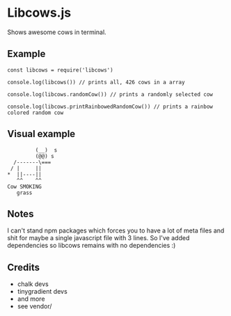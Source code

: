 # Libcows.js

Shows awesome cows in terminal.

## Example

```
const libcows = require('libcows')

console.log(libcows()) // prints all, 426 cows in a array

console.log(libcows.randomCow()) // prints a randomly selected cow

console.log(libcows.printRainbowedRandomCow()) // prints a rainbow colored random cow

```

## Visual example

```
         (__)  s
         (@@) s
  /-------\===
 / |     ||
*  ||----||
   ^^    ^^
Cow SMOKING
   grass
```


## Notes

I can't stand npm packages which forces you to have a lot of meta files and shit for maybe a single javascript file with 3 lines. So I've added dependencies so libcows remains with no dependencies :)


## Credits

* chalk devs
* tinygradient devs
* and more
* see vendor/

